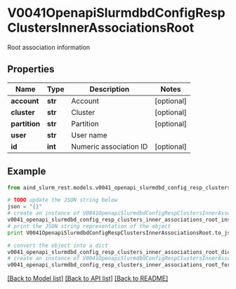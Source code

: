 # V0041OpenapiSlurmdbdConfigRespClustersInnerAssociationsRoot

Root association information

## Properties

Name | Type | Description | Notes
------------ | ------------- | ------------- | -------------
**account** | **str** | Account | [optional] 
**cluster** | **str** | Cluster | [optional] 
**partition** | **str** | Partition | [optional] 
**user** | **str** | User name | 
**id** | **int** | Numeric association ID | [optional] 

## Example

```python
from aind_slurm_rest.models.v0041_openapi_slurmdbd_config_resp_clusters_inner_associations_root import V0041OpenapiSlurmdbdConfigRespClustersInnerAssociationsRoot

# TODO update the JSON string below
json = "{}"
# create an instance of V0041OpenapiSlurmdbdConfigRespClustersInnerAssociationsRoot from a JSON string
v0041_openapi_slurmdbd_config_resp_clusters_inner_associations_root_instance = V0041OpenapiSlurmdbdConfigRespClustersInnerAssociationsRoot.from_json(json)
# print the JSON string representation of the object
print V0041OpenapiSlurmdbdConfigRespClustersInnerAssociationsRoot.to_json()

# convert the object into a dict
v0041_openapi_slurmdbd_config_resp_clusters_inner_associations_root_dict = v0041_openapi_slurmdbd_config_resp_clusters_inner_associations_root_instance.to_dict()
# create an instance of V0041OpenapiSlurmdbdConfigRespClustersInnerAssociationsRoot from a dict
v0041_openapi_slurmdbd_config_resp_clusters_inner_associations_root_form_dict = v0041_openapi_slurmdbd_config_resp_clusters_inner_associations_root.from_dict(v0041_openapi_slurmdbd_config_resp_clusters_inner_associations_root_dict)
```
[[Back to Model list]](../README.md#documentation-for-models) [[Back to API list]](../README.md#documentation-for-api-endpoints) [[Back to README]](../README.md)


